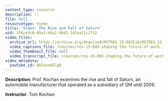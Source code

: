 ```yaml
---
content_type: resource
description: ''
file: null
resourcetype: Video
title: 'Video: The Rise and Fall of Saturn'
uid: 3f6ce3c0-05a3-b9a2-9bd3-145aaf1c2f32
video_files:
  archive_url: https://archive.org/download/MITRES.15-003S16/MITRES_15_003S16_3-1-5_360p.mp4
  video_captions_file: /courses/res-15-003-shaping-the-future-of-work-15-662x-spring-2016/4ed2c536095b5735890d73cc395ba76f_Q67wzxKElp8.vtt
  video_thumbnail_file: null
  video_transcript_file: /courses/res-15-003-shaping-the-future-of-work-15-662x-spring-2016/c0fefed2f170e0c1a088774cf67233be_Q67wzxKElp8.pdf
video_metadata:
  youtube_id: Q67wzxKElp8
---
```


**Description**: Prof. Kochan examines the rise and fall of Saturn, an automobile manufacturer that operated as a subsidiary of GM until 2009.

**Instructor**: Tom Kochan